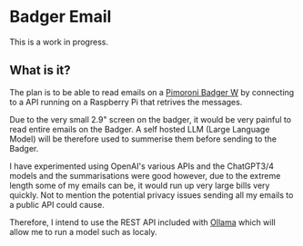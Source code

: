 # Badger Email

This is a work in progress.

## What is it?

The plan is to be able to read emails on a [Pimoroni Badger W](https://shop.pimoroni.com/products/badger-2040-w?variant=40514062188627) by connecting to a API running on a Raspberry Pi that retrives the messages.

Due to the very small 2.9" screen on the badger, it would be very painful to read entire emails on the Badger. A self hosted LLM (Large Language Model) will be therefore used to summerise them before sending to the Badger.

I have experimented using OpenAI's various APIs and the ChatGPT3/4 models and the summarisations were good however, due to the extreme length some of my emails can be, it would run up very large bills very quickly. Not to mention the potential privacy issues sending all my emails to a public API could cause.

Therefore, I intend to use the REST API included with [Ollama](https://github.com/jmorganca/ollama) which will allow me to run a model such as localy.
